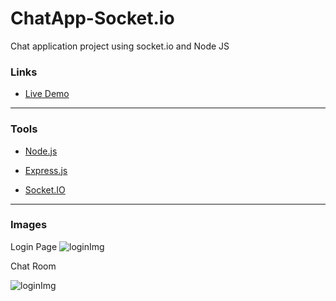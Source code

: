 # ChatApp-Socket.io
Chat application project using socket.io and Node JS

<h3>Links</h3>
<ul>
  <li><a href="https://mcan-node-chat-app.herokuapp.com/">Live Demo</a></li>
</ul>

---

<h3>Tools</h3>
<ul>
  <li><a href="https://nodejs.org/en/">Node.js</a></li>
</ul>
<ul>
  <li><a href="https://expressjs.com/">Express.js</a></li>
</ul>
<ul>
  <li><a href="https://socket.io/get-started/chat">Socket.IO</a></li>
</ul>

---

<h3>Images</h3>
Login Page

<img src="https://prnt.sc/26cgroi" alt="loginImg" />

Chat Room

<img src="https://prnt.sc/26cgsg5" alt="loginImg" />
